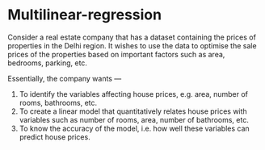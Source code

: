 # Multilinear-regression

Consider a real estate company that has a dataset containing the prices of properties in the Delhi region. It wishes to use the data to optimise the sale prices of the properties based on important factors such as area, bedrooms, parking, etc.

Essentially, the company wants —

1. To identify the variables affecting house prices, e.g. area, number of rooms, bathrooms, etc.
2. To create a linear model that quantitatively relates house prices with variables such as number of rooms, area, number of bathrooms, etc.
3. To know the accuracy of the model, i.e. how well these variables can predict house prices.
